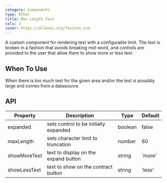 ```yaml
---
category: Components
type: Other
title: Max Length Text
cols: 2
cover: https://allenai.org/favicon.ico
---
```


A custom component for rendering text with a configurable limit. The
text is broken in a fashion that avoids breaking mid-word, and controls are provided to
the user that allow them to show more or less text.

## When To Use

When there is too much text for the given area and/or the text is possibly large and comes
from a datasource.

## API

| Property      | Description                                   | Type    | Default |
| ------------- | --------------------------------------------- | ------- | ------- |
| expanded      | sets control to be initially expanded         | boolean | false   |
| maxLength     | sets character limit to truncation            | number  | 60      |
| showMoreText  | text to display on the expand button          | string  | 'more'  |
| showLessText  | text to show on the contract button           | string  | 'less'  |
